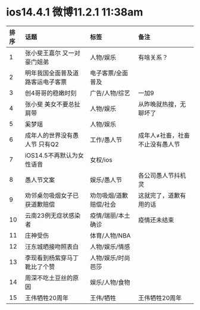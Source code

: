 # ios14.4.1 微博11.2.1 11:38am

|排序|话题|标签|备注|
|:-|:-|:-|:-|
|1|张小斐王嘉尔 又一对豪门姐弟|人物/娱乐|有啥关系？|
|2|明年我国全面普及道路客运电子客票|电子客票/全面普及||
|3|创4哥哥的稳嫩时刻|广告/人物/综艺|一加9|
|4|张小斐 美女不要总扯肩带|人物/娱乐|从昨晚就热搜，无聊坏了|
|5|奚梦瑶|人物/娱乐||
|6|成年人的世界没有愚人节 只有Q2|工作/愚人节|成年人≠社畜，社畜不止没有愚人节|
|7|iOS14.5不再默认为女性语音|女权/ios||
|8|愚人节文案|娱乐/愚人节|各公司愚人节抖机灵|
|9|劝邻桌勿吸烟女子已获道歉赔偿|劝勿吸烟/道歉赔偿/社会|这就完了，道歉有用的话|
|10|云南23例无症状感染者|疫情/瑞丽/本土确诊|疫情还未结束|
|11|庄神受伤|体育/人物/NBA||
|12|汪东城晒接吻照表白|人物/娱乐/情感||
|13|李现看到杨紫穿马丁靴比了个赞|人物/娱乐/时尚芭莎||
|14|周深不吃土豆丝的原因|娱乐/人物/食物||
|15|王伟牺牲20周年|王伟/牺牲|王伟牺牲20周年|
